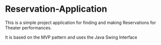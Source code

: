 # Reservation-Application
This is a simple project application for finding and making Reservations  for Theater performances.

It is based on the MVP pattern and uses the Java Swing Interface

